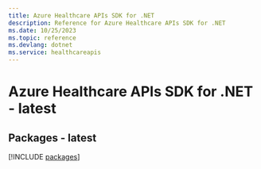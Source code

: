```yaml
---
title: Azure Healthcare APIs SDK for .NET
description: Reference for Azure Healthcare APIs SDK for .NET
ms.date: 10/25/2023
ms.topic: reference
ms.devlang: dotnet
ms.service: healthcareapis
---
```

# Azure Healthcare APIs SDK for .NET - latest
## Packages - latest
[!INCLUDE [packages](healthcare-apis-index.md)]